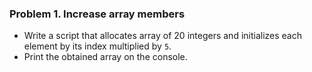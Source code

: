 ### Problem 1. Increase array members
*	Write a script that allocates array of 20 integers and initializes each element by its index multiplied by `5`.
*	Print the obtained array on the console.

